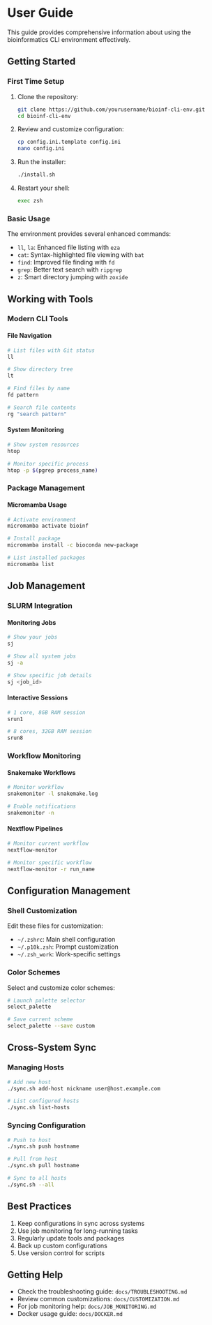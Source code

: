 # User Guide

This guide provides comprehensive information about using the bioinformatics CLI
environment effectively.

## Getting Started

### First Time Setup

1. Clone the repository:

   ```bash
   git clone https://github.com/yourusername/bioinf-cli-env.git
   cd bioinf-cli-env
   ```

2. Review and customize configuration:

   ```bash
   cp config.ini.template config.ini
   nano config.ini
   ```

3. Run the installer:

   ```bash
   ./install.sh
   ```

4. Restart your shell:

   ```bash
   exec zsh
   ```

### Basic Usage

The environment provides several enhanced commands:

- `ll`, `la`: Enhanced file listing with `eza`
- `cat`: Syntax-highlighted file viewing with `bat`
- `find`: Improved file finding with `fd`
- `grep`: Better text search with `ripgrep`
- `z`: Smart directory jumping with `zoxide`

## Working with Tools

### Modern CLI Tools

#### File Navigation

```bash
# List files with Git status
ll

# Show directory tree
lt

# Find files by name
fd pattern

# Search file contents
rg "search pattern"
```

#### System Monitoring

```bash
# Show system resources
htop

# Monitor specific process
htop -p $(pgrep process_name)
```

### Package Management

#### Micromamba Usage

```bash
# Activate environment
micromamba activate bioinf

# Install package
micromamba install -c bioconda new-package

# List installed packages
micromamba list
```

## Job Management

### SLURM Integration

#### Monitoring Jobs

```bash
# Show your jobs
sj

# Show all system jobs
sj -a

# Show specific job details
sj <job_id>
```

#### Interactive Sessions

```bash
# 1 core, 8GB RAM session
srun1

# 8 cores, 32GB RAM session
srun8
```

### Workflow Monitoring

#### Snakemake Workflows

```bash
# Monitor workflow
snakemonitor -l snakemake.log

# Enable notifications
snakemonitor -n
```

#### Nextflow Pipelines

```bash
# Monitor current workflow
nextflow-monitor

# Monitor specific workflow
nextflow-monitor -r run_name
```

## Configuration Management

### Shell Customization

Edit these files for customization:

- `~/.zshrc`: Main shell configuration
- `~/.p10k.zsh`: Prompt customization
- `~/.zsh_work`: Work-specific settings

### Color Schemes

Select and customize color schemes:

```bash
# Launch palette selector
select_palette

# Save current scheme
select_palette --save custom
```

## Cross-System Sync

### Managing Hosts

```bash
# Add new host
./sync.sh add-host nickname user@host.example.com

# List configured hosts
./sync.sh list-hosts
```

### Syncing Configuration

```bash
# Push to host
./sync.sh push hostname

# Pull from host
./sync.sh pull hostname

# Sync to all hosts
./sync.sh --all
```

## Best Practices

1. Keep configurations in sync across systems
2. Use job monitoring for long-running tasks
3. Regularly update tools and packages
4. Back up custom configurations
5. Use version control for scripts

## Getting Help

- Check the troubleshooting guide: `docs/TROUBLESHOOTING.md`
- Review common customizations: `docs/CUSTOMIZATION.md`
- For job monitoring help: `docs/JOB_MONITORING.md`
- Docker usage guide: `docs/DOCKER.md`
